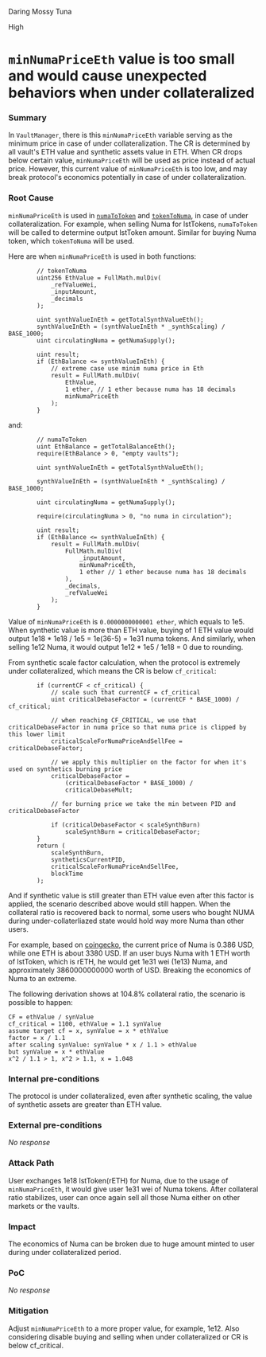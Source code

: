 Daring Mossy Tuna

High

# `minNumaPriceEth` value is too small and would cause unexpected behaviors when under collateralized

### Summary

In `VaultManager`, there is this `minNumaPriceEth` variable serving as the minimum price in case of under collateralization. The CR is determined by all vault's ETH value and synthetic assets value in ETH. When CR drops below certain value, `minNumaPriceEth` will be used as price instead of actual price. However, this current value of `minNumaPriceEth` is too low, and may break protocol's economics potentially in case of under collateralization.

### Root Cause

`minNumaPriceEth` is used in [`numaToToken`](https://github.com/sherlock-audit/2024-12-numa-audit/blob/main/Numa/contracts/NumaProtocol/VaultManager.sol#L694) and [`tokenToNuma`](https://github.com/sherlock-audit/2024-12-numa-audit/blob/main/Numa/contracts/NumaProtocol/VaultManager.sol#L640), in case of under collateralization. For example, when selling Numa for lstTokens, `numaToToken` will be called to determine output lstToken amount. Similar for buying Numa token, which `tokenToNuma` will be used.

Here are when `minNumaPriceEth` is used in both functions:
```solidity
        // tokenToNuma
        uint256 EthValue = FullMath.mulDiv(
            _refValueWei,
            _inputAmount,
            _decimals
        );

        uint synthValueInEth = getTotalSynthValueEth();
        synthValueInEth = (synthValueInEth * _synthScaling) / BASE_1000;
        uint circulatingNuma = getNumaSupply();

        uint result;
        if (EthBalance <= synthValueInEth) {
            // extreme case use minim numa price in Eth
            result = FullMath.mulDiv(
                EthValue,
                1 ether, // 1 ether because numa has 18 decimals
                minNumaPriceEth
            );
        } 
```

and:
```solidity
        // numaToToken
        uint EthBalance = getTotalBalanceEth();
        require(EthBalance > 0, "empty vaults");

        uint synthValueInEth = getTotalSynthValueEth();

        synthValueInEth = (synthValueInEth * _synthScaling) / BASE_1000;

        uint circulatingNuma = getNumaSupply();

        require(circulatingNuma > 0, "no numa in circulation");

        uint result;
        if (EthBalance <= synthValueInEth) {
            result = FullMath.mulDiv(
                FullMath.mulDiv(
                    _inputAmount,
                    minNumaPriceEth,
                    1 ether // 1 ether because numa has 18 decimals
                ),
                _decimals,
                _refValueWei
            );
        }
```

Value of `minNumaPriceEth` is `0.0000000000001 ether`, which equals to 1e5. When synthetic value is more than ETH value, buying of 1 ETH value would output 1e18 * 1e18 / 1e5 = 1e(36-5) = 1e31 numa tokens. And similarly, when selling 1e12 Numa, it would output 1e12 * 1e5 / 1e18 = 0 due to rounding.

From synthetic scale factor calculation, when the protocol is extremely under collateralized, which means the CR is below `cf_critical`:
```solidity
        if (currentCF < cf_critical) {
            // scale such that currentCF = cf_critical
            uint criticalDebaseFactor = (currentCF * BASE_1000) / cf_critical;

            // when reaching CF_CRITICAL, we use that criticalDebaseFactor in numa price so that numa price is clipped by this lower limit
            criticalScaleForNumaPriceAndSellFee = criticalDebaseFactor;

            // we apply this multiplier on the factor for when it's used on synthetics burning price
            criticalDebaseFactor =
                (criticalDebaseFactor * BASE_1000) /
                criticalDebaseMult;

            // for burning price we take the min between PID and criticalDebaseFactor

            if (criticalDebaseFactor < scaleSynthBurn)
                scaleSynthBurn = criticalDebaseFactor;
        }
        return (
            scaleSynthBurn,
            syntheticsCurrentPID,
            criticalScaleForNumaPriceAndSellFee,
            blockTime
        );
```
And if synthetic value is still greater than ETH value even after this factor is applied, the scenario described above would still happen. When the collateral ratio is recovered back to normal, some users who bought NUMA during under-collaterliazed state would hold way more Numa than other users.

For example, based on [coingecko](https://www.coingecko.com/en/coins/numa), the current price of Numa is 0.386 USD, while one ETH is about 3380 USD. If an user buys Numa with 1 ETH worth of lstToken, which is rETH, he would get 1e31 wei (1e13) Numa, and approximately 3860000000000 worth of USD. Breaking the economics of Numa to an extreme.

The following derivation shows at 104.8% collateral ratio, the scenario is possible to happen:
```text
CF = ethValue / synValue
cf_critical = 1100, ethValue = 1.1 synValue
assume target cf = x, synValue = x * ethValue
factor = x / 1.1
after scaling synValue: synValue * x / 1.1 > ethValue
but synValue = x * ethValue
x^2 / 1.1 > 1, x^2 > 1.1, x = 1.048
```

### Internal pre-conditions

The protocol is under collateralized, even after synthetic scaling, the value of synthetic assets are greater than ETH value.

### External pre-conditions

_No response_

### Attack Path

User exchanges 1e18 lstToken(rETH) for Numa, due to the usage of `minNumaPriceEth`, it would give user 1e31 wei of Numa tokens. After collateral ratio stabilizes, user can once again sell all those Numa either on other markets or the vaults.

### Impact

The economics of Numa can be broken due to huge amount minted to user during under collateralized period.

### PoC

_No response_

### Mitigation

Adjust `minNumaPriceEth` to a more proper value, for example, 1e12. Also considering disable buying and selling when under collateralized or CR is below cf_critical.